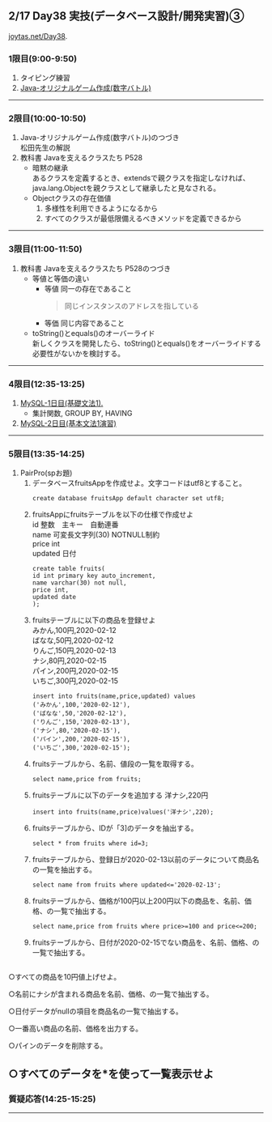 ## 2/17 Day38 実技(データベース設計/開発実習)③
[joytas.net/Day38](https://joytas.net/%e8%a8%93%e7%b7%b4/day38).
### 1限目(9:00-9:50)
1. タイピング練習
1. [Java-オリジナルゲーム作成(数字バトル)](https://joytas.net/programming/java-%e3%82%aa%e3%83%aa%e3%82%b8%e3%83%8a%e3%83%ab%e3%82%b2%e3%83%bc%e3%83%a0-%e6%95%b0%e5%ad%97%e3%83%90%e3%83%88%e3%83%ab)
---
### 2限目(10:00-10:50)
1. Java-オリジナルゲーム作成(数字バトル)のつづき  
	松田先生の解説
1. 教科書 Javaを支えるクラスたち P528
	- 暗黙の継承  
あるクラスを定義するとき、extendsで親クラスを指定しなければ、java.lang.Objectを親クラスとして継承したと見なされる。
	- Objectクラスの存在価値
		1. 多様性を利用できるようになるから
		1. すべてのクラスが最低限備えるべきメソッドを定義できるから
---
### 3限目(11:00-11:50)
1. 教科書 Javaを支えるクラスたち P528のつづき
	- 等値と等価の違い
		- 等値 同一の存在であること
			> 同じインスタンスのアドレスを指している
		- 等価 同じ内容であること
	- toString()とequals()のオーバーライド  
	新しくクラスを開発したら、toString()とequals()をオーバーライドする必要性がないかを検討する。
---
### 4限目(12:35-13:25)
1. [MySQL-1日目(基礎文法1).](https://joytas.net/programming/mysql/mysql01)
	- 集計関数, GROUP BY, HAVING
1. [MySQL-2日目(基本文法1演習)](https://joytas.net/programming/mysql/mysql02)
---
### 5限目(13:35-14:25)
1. PairPro(spお題)
	1. データベースfruitsAppを作成せよ。文字コードはutf8とすること。
		~~~mysql
		create database fruitsApp default character set utf8;
		~~~
	1. fruitsAppにfruitsテーブルを以下の仕様で作成せよ  
		id 整数　主キー　自動連番  
		name 可変長文字列(30) NOTNULL制約  
		price int  
		updated 日付
		~~~mysql
		create table fruits(
		id int primary key auto_increment,
		name varchar(30) not null,
		price int,
		updated date
		);
		~~~
	1. fruitsテーブルに以下の商品を登録せよ  
		みかん,100円,2020-02-12  
		ばなな,50円,2020-02-12  
		りんご,150円,2020-02-13  
		ナシ,80円,2020-02-15  
		パイン,200円,2020-02-15  
		いちご,300円,2020-02-15
		~~~mysql
		insert into fruits(name,price,updated) values
		('みかん',100,'2020-02-12'),
		('ばなな',50,'2020-02-12'),
		('りんご',150,'2020-02-13'),
		('ナシ',80,'2020-02-15'),
		('パイン',200,'2020-02-15'),
		('いちご',300,'2020-02-15');
		~~~
	1. fruitsテーブルから、名前、値段の一覧を取得する。
		~~~mysql
		select name,price from fruits;
		~~~
	1. fruitsテーブルに以下のデータを追加する
		洋ナシ,220円
		~~~mysql
		insert into fruits(name,price)values('洋ナシ',220);
		~~~
	1. fruitsテーブルから、IDが「3]のデータを抽出する。
		~~~mysql
		select * from fruits where id=3;
		~~~
	1. fruitsテーブルから、登録日が2020-02-13以前のデータについて商品名の一覧を抽出する。
		~~~mysql
		select name from fruits where updated<='2020-02-13';
		~~~
	1. fruitsテーブルから、価格が100円以上200円以下の商品を、名前、価格、の一覧で抽出する。
		~~~mysql
		select name,price from fruits where price>=100 and price<=200;
		~~~
	1. fruitsテーブルから、日付が2020-02-15でない商品を、名前、価格、の一覧で抽出する。
		~~~mysql
		~~~

○すべての商品を10円値上げせよ。

○名前にナシが含まれる商品を名前、価格、の一覧で抽出する。

○日付データがnullの項目を商品名の一覧で抽出する。

○一番高い商品の名前、価格を出力する。

○パインのデータを削除する。

○すべてのデータを*を使って一覧表示せよ
---
### 質疑応答(14:25-15:25)
---

